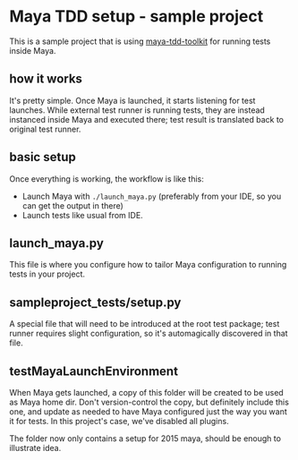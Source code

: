 # Maya TDD setup - sample project

This is a sample project that is using [maya-tdd-toolkit](https://github.com/viktorasm/maya-tdd-toolkit) for running tests inside Maya.

## how it works

It's pretty simple. Once Maya is launched, it starts listening for test launches.
While external test runner is running tests, they are instead instanced inside Maya and executed there; test result
is translated back to original test runner.

## basic setup

Once everything is working, the workflow is like this:

* Launch Maya with `./launch_maya.py` (preferably from your IDE, so you can get the output in there)
* Launch tests like usual from IDE.

## launch_maya.py

This file is where you configure how to tailor Maya configuration to running tests in your project.

## sampleproject_tests/setup.py

A special file that will need to be introduced at the root test package; test runner requires slight configuration, so it's automagically discovered in that file.

## testMayaLaunchEnvironment

When Maya gets launched, a copy of this folder will be created to be used as Maya home dir. Don't version-control the copy,
but definitely include this one, and update as needed to have Maya configured just the way you want it for tests. In this project's case, we've disabled all plugins. 

The folder now only contains a setup for 2015 maya, should be enough to illustrate idea.